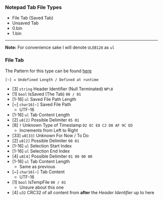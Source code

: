 ### Notepad Tab File Types
- File Tab (Saved Tab)
- Unsaved Tab
- 0.bin
- 1.bin

---
**Note:** For convenience sake I will denote `ULEB128` as `ul`

### File Tab

The Pattern for this type can be found [here](../ImHex-Patterns/FileTab.pat)

`[~] = Undefined Length / Defined at runtime`

- [3] `string` Header Identifier (Null Terminated) `NP\0`
- [1] `bool` IsSaved (The Tab) `00 / 01`
- [1-16] `ul` Saved File Path Length
- [~] `char16[~]` Saved File Path
    - UTF-16
- [1-16] `ul` Tab Content Length
- [2] `u8[2]` Possible Delimiter `05 01`
- [8] `?` Unknown Type of Timestamp `D2 EC E8 C2 D8 AF 9C ED`
    - Increments from Left to Right
- [33] `u8[33]` Unknown For Now / To Do
- [2] `u8[2]` Possible Delimiter `00 01`
- [1-16] `ul` Selection Start Index
- [1-16] `ul` Selection End Index
- [4] `u8[4]` Possible Delimiter `01 00 00 00`
- [1-16] `ul` Tab Content Length
    - Same as previous
- [~] `char16[~]` Tab Content
    - UTF-16
- [1] `bool` IsTempFile `00 / 01`
    - Unsure about this one
- [4] `u32` CRC32 of all content from **after** the *Header Identifier* up to here